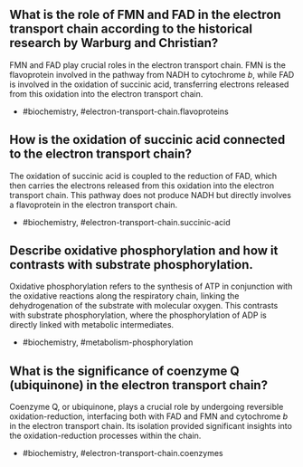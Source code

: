 ## What is the role of FMN and FAD in the electron transport chain according to the historical research by Warburg and Christian?

FMN and FAD play crucial roles in the electron transport chain. FMN is the flavoprotein involved in the pathway from NADH to cytochrome $b$, while FAD is involved in the oxidation of succinic acid, transferring electrons released from this oxidation into the electron transport chain.

- #biochemistry, #electron-transport-chain.flavoproteins 
  
  
## How is the oxidation of succinic acid connected to the electron transport chain?

The oxidation of succinic acid is coupled to the reduction of FAD, which then carries the electrons released from this oxidation into the electron transport chain. This pathway does not produce NADH but directly involves a flavoprotein in the electron transport chain.

- #biochemistry, #electron-transport-chain.succinic-acid 
  
  
## Describe oxidative phosphorylation and how it contrasts with substrate phosphorylation.

Oxidative phosphorylation refers to the synthesis of ATP in conjunction with the oxidative reactions along the respiratory chain, linking the dehydrogenation of the substrate with molecular oxygen. This contrasts with substrate phosphorylation, where the phosphorylation of ADP is directly linked with metabolic intermediates.

- #biochemistry, #metabolism-phosphorylation 
  
  
## What is the significance of coenzyme Q (ubiquinone) in the electron transport chain?

Coenzyme Q, or ubiquinone, plays a crucial role by undergoing reversible oxidation-reduction, interfacing both with FAD and FMN and cytochrome $b$ in the electron transport chain. Its isolation provided significant insights into the oxidation-reduction processes within the chain.

- #biochemistry, #electron-transport-chain.coenzymes 